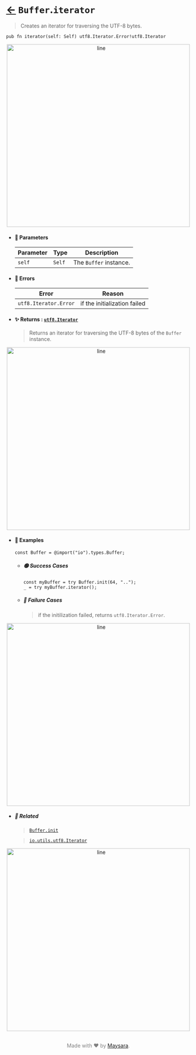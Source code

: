 # [←](../Buffer.md) `Buffer`.`iterator`

> Creates an iterator for traversing the UTF-8 bytes.

```zig
pub fn iterator(self: Self) utf8.Iterator.Error!utf8.Iterator
```


<div align="center">
<img src="https://raw.githubusercontent.com/Super-ZIG/io/refs/heads/main/dist/img/md/line.png" alt="line" style="width:500px;"/>
</div>

- #### 🧩 Parameters

    | Parameter | Type   | Description            |
    | --------- | ------ | ---------------------- |
    | `self`    | `Self` | The `Buffer` instance. |

- #### 🚫 Errors

    | Error                 | Reason                       |
    | --------------------- | ---------------------------- |
    | `utf8.Iterator.Error` | if the initialization failed |

- #### ✨ Returns : [`utf8.Iterator`](../../../utils/utf8/api/Iterator.md)

    > Returns an iterator for traversing the UTF-8 bytes of the `Buffer` instance.

<div align="center">
<img src="https://raw.githubusercontent.com/Super-ZIG/io/refs/heads/main/dist/img/md/line.png" alt="line" style="width:500px;"/>
</div>

- #### 🧪 Examples

    ```zig
    const Buffer = @import("io").types.Buffer;
    ```

    - ##### 🟢 Success Cases

        ```zig
        const myBuffer = try Buffer.init(64, "..");
        _ = try myBuffer.iterator();
        ```

    - ##### 🔴 Failure Cases

        > if the initilization failed, returns `utf8.Iterator.Error`.

<div align="center">
<img src="https://raw.githubusercontent.com/Super-ZIG/io/refs/heads/main/dist/img/md/line.png" alt="line" style="width:500px;"/>
</div>

- ##### 🔗 Related

  > [`Buffer.init`](./init.md)

  > [`io.utils.utf8.Iterator`](../../../utils/utf8/api/Iterator.md)

<div align="center">
<img src="https://raw.githubusercontent.com/Super-ZIG/io/refs/heads/main/dist/img/md/line.png" alt="line" style="width:500px;"/>
</div>

<p align="center" style="color:grey;"><br />Made with ❤️ by <a href="http://github.com/maysara-elshewehy" target="blank">Maysara</a>.</p>